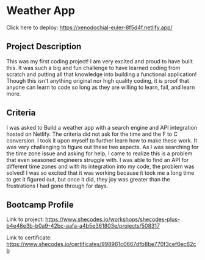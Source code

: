 # Weather App 

Click here to deploy: https://xenodochial-euler-8f5d4f.netlify.app/

## Project Description 

This was my first coding project! I am very excited and proud to have built this. It was such a big and fun challenge to have learned coding from scratch and putting all that knowledge into building a functional application! Though this isn't anything original nor high quality coding, it is proof that anyone can learn to code so long as they are willing to learn, fail, and learn more. 

## Criteria

I was asked to Build a weather app with a search engine and API integration hosted on Netlify. The criteria did not ask for the time and the F to C conversion. I took it upon myself to further learn how to make these work. It was very challenging to figure out these two aspects. As I was searching for the time zone issue and asking for help, I came to realize this is a problem that even seasoned engineers struggle with. I was able to find an API for different time zones and with its integration into my code, the problem was solved! I was so excited that it was working because it took me a long time to get it figured out, but once it did, they joy was greater than the frustrations I had gone through for days. 

## Bootcamp Profile 
Link to project: https://www.shecodes.io/workshops/shecodes-plus-b4e48e3b-b0a9-42bc-aafa-a4b5e361803e/projects/508317

Link to certificate: https://www.shecodes.io/certificates/998961c0667dfb8be770f3cef6ec62cb
